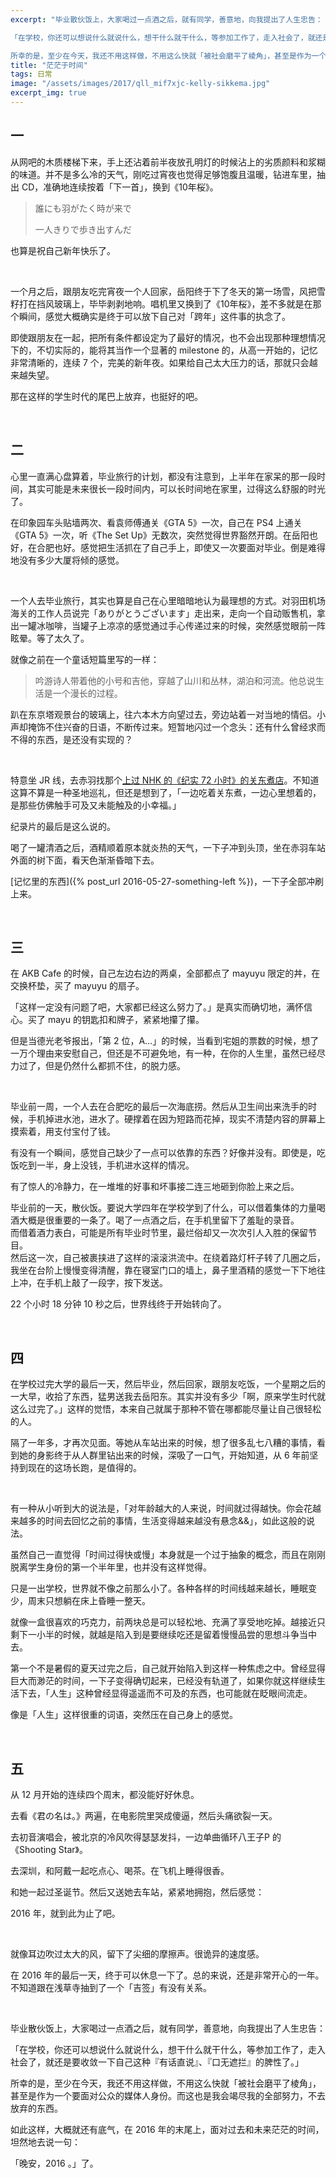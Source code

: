 ```yaml
---
excerpt: "毕业散伙饭上，大家喝过一点酒之后，就有同学，善意地，向我提出了人生忠告：

「在学校，你还可以想说什么就说什么，想干什么就干什么，等参加工作了，走入社会了，就还是要收敛一下自己这种『有话直说』、『口无遮拦』的脾性了。」

所幸的是，至少在今天，我还不用这样做，不用这么快就「被社会磨平了棱角」，甚至是作为一个要面对公众的媒体人身份。而这也是我会竭尽我的全部努力，不去放弃的东西。"
title: "茫茫于时间"
tags: 日常
image: "/assets/images/2017/qll_mif7xjc-kelly-sikkema.jpg"
excerpt_img: true
---
```


## 一

从网吧的木质楼梯下来，手上还沾着前半夜放孔明灯的时候沾上的劣质颜料和浆糊的味道。并不是多么冷的天气，刚吃过宵夜也觉得足够饱腹且温暖，钻进车里，抽出 CD，准确地连续按着「下一首」，换到《10年桜》。

> 誰にも羽がたく時が来で
> 
> 一人きりで歩き出すんだ

也算是祝自己新年快乐了。

<br>

一个月之后，跟朋友吃完宵夜一个人回家，岳阳终于下了冬天的第一场雪，风把雪籽打在挡风玻璃上，毕毕剥剥地响。唱机里又换到了《10年桜》，差不多就是在那个瞬间，感觉大概确实是终于可以放下自己对「跨年」这件事的执念了。

即使跟朋友在一起，把所有条件都设定为了最好的情况，也不会出现那种理想情况下的，不切实际的，能将其当作一个显著的 milestone 的，从高一开始的，记忆非常清晰的，连续 7 个，完美的新年夜。如果给自己太大压力的话，那就只会越来越失望。

那在这样的学生时代的尾巴上放弃，也挺好的吧。

<br>

## 二

心里一直满心盘算着，毕业旅行的计划，都没有注意到，上半年在家呆的那一段时间，其实可能是未来很长一段时间内，可以长时间地在家里，过得这么舒服的时光了。

在印象园车头贴墙两次、看袁师傅通关《GTA 5》一次，自己在 PS4 上通关《GTA 5》一次，听《The Set Up》无数次，突然觉得世界豁然开朗。在岳阳也好，在合肥也好。感觉把生活抓在了自己手上，即使又一次要面对毕业。倒是难得地没有多少大厦将倾的感觉。

<br>

一个人去毕业旅行，其实也算是自己在心里暗暗地认为最理想的方式。对羽田机场海关的工作人员说完「ありがとうございます」走出来，走向一个自动贩售机，拿出一罐冰咖啡，当罐子上凉凉的感觉通过手心传递过来的时候，突然感觉眼前一阵眩晕。等了太久了。

就像之前在一个童话短篇里写的一样：

> 吟游诗人带着他的小号和吉他，穿越了山川和丛林，湖泊和河流。他总说生活是一个漫长的过程。

趴在东京塔观景台的玻璃上，往六本木方向望过去，旁边站着一对当地的情侣。小声却掩饰不住兴奋的日语，不断传过来。短暂地闪过一个念头：还有什么曾经求而不得的东西，是还没有实现的？

<br>

特意坐 JR 线，去赤羽找那个[上过 NHK 的《纪实 72 小时》的关东煮店](https://www.bilibili.com/video/av2395209/)。不知道这算不算是一种圣地巡礼，但还是想到了，「一边吃着关东煮，一边心里想着的，是那些仿佛触手可及又未能触及的小幸福。」

纪录片的最后是这么说的。

喝了一罐清酒之后，酒精顺着原本就炎热的天气，一下子冲到头顶，坐在赤羽车站外面的树下面，看天色渐渐昏暗下去。

[记忆里的东西]({% post_url 2016-05-27-something-left %})，一下子全部冲刷上来。

<br>

## 三

在 AKB Cafe 的时候，自己左边右边的两桌，全部都点了 mayuyu 限定的丼，在交换杯垫，买了 mayuyu 的扇子。

「这样一定没有问题了吧，大家都已经这么努力了。」是真实而确切地，满怀信心。买了 mayu 的钥匙扣和牌子，紧紧地攥了攥。

但是当德光老爷报出，「第 2 位，A…」的时候，当看到宅姐的票数的时候，想了一万个理由来安慰自己，但还是不可避免地，有一种，在你的人生里，虽然已经尽力过了，但是仍然什么都抓不住，的脱力感。

<br>

毕业前一周，一个人去在合肥吃的最后一次海底捞。然后从卫生间出来洗手的时候，手机掉进水池，进水了。硬撑着在因为短路而花掉，现实不清楚内容的屏幕上摸索着，用支付宝付了钱。

有没有一个瞬间，感觉自己缺少了一点可以依靠的东西？好像并没有。即使是，吃饭吃到一半，身上没钱，手机进水这样的情况。

有了惊人的冷静力，在一堆堆的好事和坏事接二连三地砸到你脸上来之后。

毕业前的一天，散伙饭。要说大学四年在学校学到了什么，可以借着集体的力量喝酒大概是很重要的一条了。喝了一点酒之后，在手机里留下了羞耻的录音。  
而借着酒力表白，可能是所有毕业时节里，最烂俗却又一次次引人入胜的保留节目。  
然后这一次，自己被裹挟进了这样的滚滚洪流中。在绕着路灯杆子转了几圈之后，我坐在台阶上慢慢变得清醒，靠在寝室门口的墙上，鼻子里酒精的感觉一下下地往上冲，在手机上敲了一段字，按下发送。

22 个小时 18 分钟 10 秒之后，世界线终于开始转向了。

<br>

## 四

在学校过完大学的最后一天，然后毕业，然后回家，跟朋友吃饭，一个星期之后的一大早，收拾了东西，猛男送我去岳阳东。其实并没有多少「啊，原来学生时代就这么过完了。」这样的觉悟，本来自己就属于那种不管在哪都能尽量让自己很轻松的人。

隔了一年多，才再次见面。等她从车站出来的时候，想了很多乱七八糟的事情，看到她的身影终于从人群里钻出来的时候，深吸了一口气，开始知道，从 6 年前坚持到现在的这场长跑，是值得的。

<br>

有一种从小听到大的说法是，「对年龄越大的人来说，时间就过得越快。你会花越来越多的时间去回忆之前的事情，生活变得越来越没有悬念&&」，如此这般的说法。

虽然自己一直觉得「时间过得快或慢」本身就是一个过于抽象的概念，而且在刚刚脱离学生身份的第一个半年里，也并没有这样觉得。

只是一出学校，世界就不像之前那么小了。各种各样的时间线越来越长，睡眠变少，周末只想躺在床上昏睡一整天。

就像一盒很喜欢的巧克力，前两块总是可以轻松地、充满了享受地吃掉。越接近只剩下一小半的时候，就越是陷入到是要继续吃还是留着慢慢品尝的思想斗争当中去。

第一个不是暑假的夏天过完之后，自己就开始陷入到这样一种焦虑之中。曾经显得巨大而渺茫的时间，一下子变得确切起来，已经没有轨道了，如果你就这样继续生活下去，「人生」这种曾经显得遥遥而不可及的东西，也可能就在眨眼间流走。

像是「人生」这样很重的词语，突然压在自己身上的感觉。

<br>

## 五

从 12 月开始的连续四个周末，都没能好好休息。

去看《君の名は。》两遍，在电影院里哭成傻逼，然后头痛欲裂一天。

去初音演唱会，被北京的冷风吹得瑟瑟发抖，一边单曲循环八王子P 的《Shooting Star》。

去深圳，和阿戴一起吃点心、喝茶。在飞机上睡得很香。

和她一起过圣诞节。然后又送她去车站，紧紧地拥抱，然后感觉：

2016 年，就到此为止了吧。

<br>

就像耳边吹过太大的风，留下了尖细的摩擦声。很诡异的速度感。

在 2016 年的最后一天，终于可以休息一下了。总的来说，还是非常开心的一年。不知道跟在浅草寺抽到了一个「吉签」有没有关系。

<br>

毕业散伙饭上，大家喝过一点酒之后，就有同学，善意地，向我提出了人生忠告：

「在学校，你还可以想说什么就说什么，想干什么就干什么，等参加工作了，走入社会了，就还是要收敛一下自己这种『有话直说』、『口无遮拦』的脾性了。」

所幸的是，至少在今天，我还不用这样做，不用这么快就「被社会磨平了棱角」，甚至是作为一个要面对公众的媒体人身份。而这也是我会竭尽我的全部努力，不去放弃的东西。

如此这样，大概就还有底气，在 2016 年的末尾上，面对过去和未来茫茫的时间，坦然地去说一句：

「晚安，2016 。」了。
